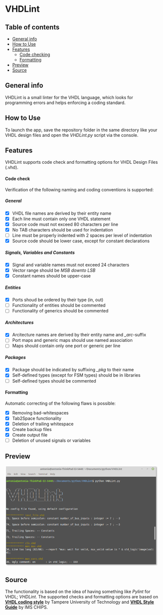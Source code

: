 # VHDLint

## Table of contents
* [General info](#general-info)
* [How to Use](#setup)
* [Features](#features)
    * [Code checking](#checking)
    * [Formatting](#formatting)
* [Preview](#preview)
* [Source](#source)

## General info
VHDLint is a small linter for the VHDL language, which looks for programming errors and helps enforcing a coding standard.

## How to Use
To launch the app, save the repository folder in the same directory like your VHDL design files and open the *VHDLint.py* script via the console.

## Features
VHDLint supports code check and formatting options for VHDL Design Files (.vhd).<br />

#### Code check
Verification of the following naming and coding conventions is supported:
##### General
- [x] VHDL file names are derived by their entity name
- [x] Each line must contain only one VHDL statement
- [x] Source code must not exceed 80 characters per line
- [x] No TAB characters should be used for indentation
- [ ] Line must be properly indented with 2 spaces per level of indentation
- [x] Source code should be lower case, except for constant declarations

##### Signals, Variables and Constants
- [x] Signal and variable names must not exceed 24 characters
- [x] Vector range should be *MSB downto LSB*
- [x] Constant names should be upper-case

##### Entities
- [x] Ports shoud be ordered by their type (in, out)
- [ ] Functionality of entities should be commented
- [ ] Functionality of generics should be commented

##### Architectures
- [x] Arcitecture names are derived by their entity name and *_arc*-suffix
- [ ] Port maps and generic maps should use named association
- [ ] Maps should contain only one port or generic per line

##### Packages
- [x] Package should be indicated by suffixing *_pkg* to their name
- [X] Self-defined types (except for FSM types) should be in libraries
- [ ] Self-defined types should be commented

#### Formatting
Automatic correcting of the following flaws is possible:
- [x] Removing bad-whitespaces
- [x] Tab2Space functionality
- [x] Deletion of trailing whitespace
- [x] Create backup files
- [x] Create output file
- [ ] Deletion of unused signals or variables

## Preview
<img src="images/preview.png" width="500">

## Source
The functionality is based on the idea of having something like *Pylint* for VHDL; *VHDLint*.
The supported checks and formatting options are based on [**VHDL coding style**](http://www.tkt.cs.tut.fi/kurssit/1212/S08/Harjoitukset/vhdl_coding.html) by Tampere University of Technology and [**VHDL Style Guide**](https://www.ims-chips.de/content/pdftext/VHDL_Style_Guide.pdf) by IMS CHIPS.
